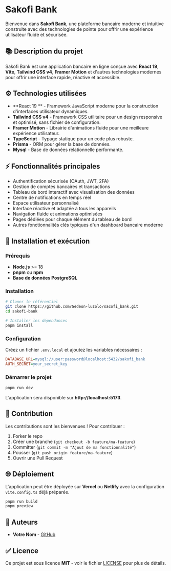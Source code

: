 # Sakofi Bank

Bienvenue dans **Sakofi Bank**, une plateforme bancaire moderne et intuitive construite avec des technologies de pointe pour offrir une expérience utilisateur fluide et sécurisée.

## 📚 Description du projet
Sakofi Bank est une application bancaire en ligne conçue avec **React 19**, **Vite**, **Tailwind CSS v4**, **Framer Motion** et d'autres technologies modernes pour offrir une interface rapide, réactive et accessible.

## ⚙️ Technologies utilisées
- **React 19 ** - Framework JavaScript moderne pour la construction d'interfaces utilisateur dynamiques.
- **Tailwind CSS v4** - Framework CSS utilitaire pour un design responsive et optimisé, sans fichier de configuration.
- **Framer Motion** - Librairie d'animations fluide pour une meilleure expérience utilisateur.
- **TypeScript** - Typage statique pour un code plus robuste.
- **Prisma** - ORM pour gérer la base de données.
- **Mysql** - Base de données relationnelle performante.

## ⚡ Fonctionnalités principales
- Authentification sécurisée (OAuth, JWT, 2FA)
- Gestion de comptes bancaires et transactions
- Tableau de bord interactif avec visualisation des données
- Centre de notifications en temps réel
- Espace utilisateur personnalisé
- Interface réactive et adaptée à tous les appareils
- Navigation fluide et animations optimisées
- Pages dédiées pour chaque élément du tableau de bord
- Autres fonctionnalités clés typiques d'un dashboard bancaire moderne

## 📝 Installation et exécution

### Prérequis
- **Node.js** >= 18
- **pnpm** ou **npm**
- **Base de données PostgreSQL**

### Installation
```sh
# Cloner le référentiel
git clone https://github.com/Gedeon-luzolo/sacofi_bank.git
cd sakofi-bank

# Installer les dépendances
pnpm install
```

### Configuration
Créez un fichier `.env.local` et ajoutez les variables nécessaires :
```ini
DATABASE_URL=mysql://user:password@localhost:5432/sakofi_bank
AUTH_SECRET=your_secret_key
```

### Démarrer le projet
```sh
pnpm run dev
```
L'application sera disponible sur **http://localhost:5173**.

## 💪 Contribution
Les contributions sont les bienvenues ! Pour contribuer :
1. Forker le repo
2. Créer une branche (`git checkout -b feature/ma-feature`)
3. Committer (`git commit -m "Ajout de ma fonctionnalité"`)
4. Pousser (`git push origin feature/ma-feature`)
5. Ouvrir une Pull Request

## 🌐 Déploiement
L'application peut être déployée sur **Vercel** ou **Netlify** avec la configuration `vite.config.ts` déjà préparée.

```sh
pnpm run build
pnpm preview
```

## 👥 Auteurs
- **Votre Nom** - [GitHub](https://github.com/Gedeon-luzolo/)

## ✅ Licence
Ce projet est sous licence **MIT** - voir le fichier [LICENSE](LICENSE) pour plus de détails.

